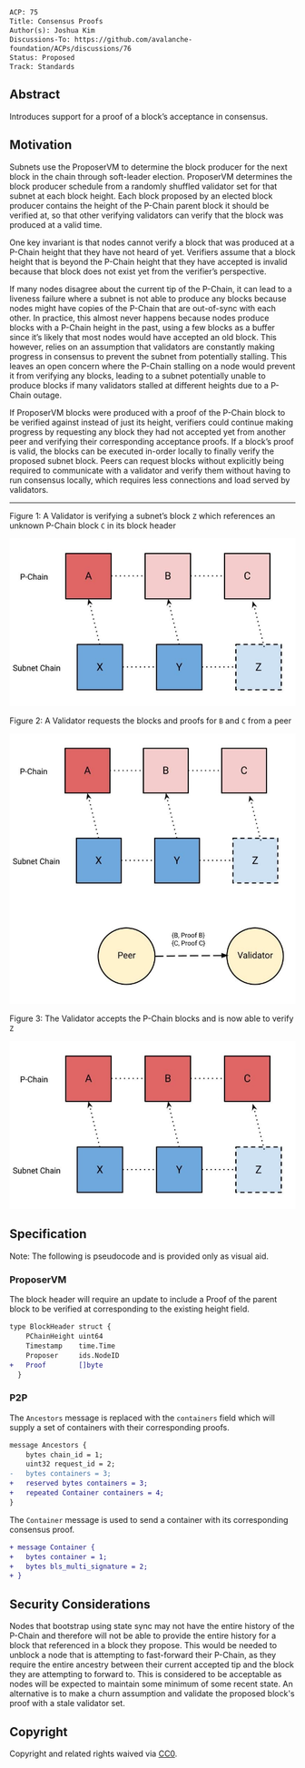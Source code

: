 ```text
ACP: 75
Title: Consensus Proofs
Author(s): Joshua Kim
Discussions-To: https://github.com/avalanche-foundation/ACPs/discussions/76
Status: Proposed
Track: Standards
```

## Abstract

Introduces support for a proof of a block’s acceptance in consensus.

## Motivation

Subnets use the ProposerVM to determine the block producer for the next block in the chain through soft-leader election. ProposerVM determines the block producer schedule from a randomly shuffled validator set for that subnet at each block height.  Each block proposed by an elected block producer contains the height of the P-Chain parent block it should be verified at, so that other verifying validators can verify that the block was produced at a valid time.

One key invariant is that nodes cannot verify a block that was produced at a P-Chain height that they have not heard of yet. Verifiers assume that a block height that is beyond the P-Chain height that they have accepted is invalid because that block does not exist yet from the verifier’s perspective.

If many nodes disagree about the current tip of the P-Chain, it can lead to a liveness failure where a subnet is not able to produce any blocks because nodes might have copies of the P-Chain that are out-of-sync with each other. In practice, this almost never happens because nodes produce blocks with a P-Chain height in the past, using a few blocks as a buffer since it’s likely that most nodes would have accepted an old block. This however, relies on an assumption that validators are constantly making progress in consensus to prevent the subnet from potentially stalling. This leaves an open concern where the P-Chain stalling on a node would prevent it from verifying any blocks, leading to a subnet potentially unable to produce blocks if many validators stalled at different heights due to a P-Chain outage.

If ProposerVM blocks were produced with a proof of the P-Chain block to be verified against instead of just its height, verifiers could continue making progress by requesting any block they had not accepted yet from another peer and verifying their corresponding acceptance proofs. If a block’s proof is valid, the blocks can be executed in-order locally to finally verify the proposed subnet block. Peers can request blocks without explicitly being required to communicate with a validator and verify them without having to run consensus locally, which requires less connections and load served by validators.

---

Figure 1: A Validator is verifying a subnet’s block `Z` which references an unknown P-Chain block `C` in its block header

![figure 1](./1.jpg)

Figure 2: A Validator requests the blocks and proofs for `B` and `C` from a peer

![figure 2](./2.jpg)

Figure 3: The Validator accepts the P-Chain blocks and is now able to verify `Z`

![figure 3](./3.jpg)

## Specification

Note: The following is pseudocode and is provided only as visual aid.

### ProposerVM

The block header will require an update to include a Proof of the parent block
to be verified at corresponding to the existing height field.

```diff
type BlockHeader struct {
    PChainHeight uint64
    Timestamp    time.Time
    Proposer     ids.NodeID
+   Proof        []byte
  }
```

### P2P

The `Ancestors` message is replaced with the `containers`
field which will supply a set of containers with their corresponding proofs.

```diff
message Ancestors {
    bytes chain_id = 1;
    uint32 request_id = 2;
-   bytes containers = 3;
+   reserved bytes containers = 3;
+   repeated Container containers = 4;
}
```

The `Container` message is used to send a container with its corresponding
consensus proof.

```diff
+ message Container {
+   bytes container = 1;
+   bytes bls_multi_signature = 2;
+ }
```

## Security Considerations

Nodes that bootstrap using state sync may not have the entire history of the
P-Chain and therefore will not be able to provide the entire history for a block
that referenced in a block they propose. This would be needed to unblock a node that is attempting to fast-forward their P-Chain, as they require the entire ancestry between their current accepted tip and the block they are attempting to forward to. This is considered to be acceptable as
nodes will be expected to maintain some minimum of some recent state. An alternative is to make a churn assumption and validate the proposed block's proof with a stale validator set.

## Copyright

Copyright and related rights waived via [CC0](https://creativecommons.org/publicdomain/zero/1.0/).
